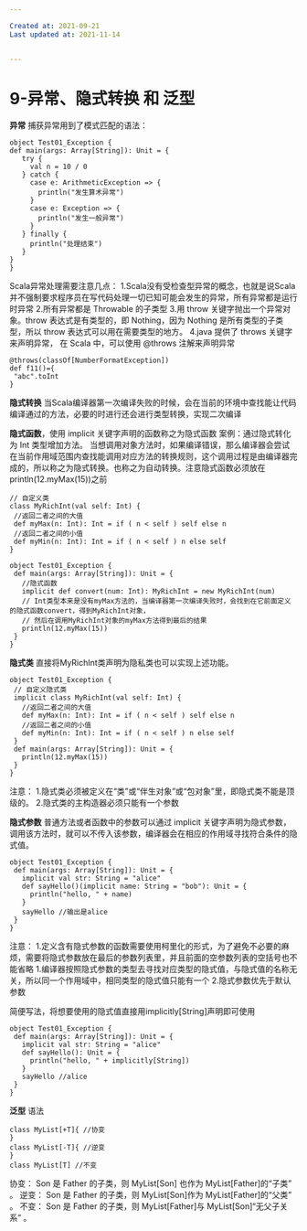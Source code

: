 ```yaml
---

Created at: 2021-09-21
Last updated at: 2021-11-14


---
```


# 9-异常、隐式转换 和 泛型


**异常**
捕获异常用到了模式匹配的语法：
```
object Test01_Exception {
def main(args: Array[String]): Unit = {
   try {
     val n = 10 / 0
   } catch {
     case e: ArithmeticException => {
       println("发生算术异常")
     }
     case e: Exception => {
       println("发生一般异常")
     }
   } finally {
     println("处理结束")
   }
}
}
```
Scala异常处理需要注意几点：
1.Scala没有受检查型异常的概念，也就是说Scala并不强制要求程序员在写代码处理一切已知可能会发生的异常，所有异常都是运行时异常
2.所有异常都是 Throwable 的子类型
3.用 throw 关键字抛出一个异常对象。throw 表达式是有类型的，即 Nothing，因为 Nothing 是所有类型的子类型，所以 throw 表达式可以用在需要类型的地方。
4.java 提供了 throws 关键字来声明异常， 在 Scala 中，可以使用 @throws 注解来声明异常
```
@throws(classOf[NumberFormatException])
def f11()={
 "abc".toInt
}
```

**隐式转换**
当Scala编译器第一次编译失败的时候，会在当前的环境中查找能让代码编译通过的方法，必要的时进行还会进行类型转换，实现二次编译

**隐式函数**，使用 implicit 关键字声明的函数称之为隐式函数
案例：通过隐式转化为 Int 类型增加方法。
当想调用对象方法时，如果编译错误，那么编译器会尝试在当前作用域范围内查找能调用对应方法的转换规则，这个调用过程是由编译器完成的，所以称之为隐式转换。也称之为自动转换。注意隐式函数必须放在println(12.myMax(15))之前
```
// 自定义类
class MyRichInt(val self: Int) {
 //返回二者之间的大值
 def myMax(n: Int): Int = if ( n < self ) self else n
 //返回二者之间的小值
 def myMin(n: Int): Int = if ( n < self ) n else self
}

object Test01_Exception {
 def main(args: Array[String]): Unit = {
   //隐式函数
   implicit def convert(num: Int): MyRichInt = new MyRichInt(num)
   // Int类型本来是没有myMax方法的，当编译器第一次编译失败时，会找到在它前面定义的隐式函数convert，得到MyRichInt对象，
   // 然后在调用MyRichInt对象的myMax方法得到最后的结果
   println(12.myMax(15))
 }
}
```

**隐式类**
直接将MyRichInt类声明为隐私类也可以实现上述功能。
```
object Test01_Exception {
 // 自定义隐式类
 implicit class MyRichInt(val self: Int) {
   //返回二者之间的大值
   def myMax(n: Int): Int = if ( n < self ) self else n
   //返回二者之间的小值
   def myMin(n: Int): Int = if ( n < self ) n else self
 }
 def main(args: Array[String]): Unit = {
   println(12.myMax(15))
 }
}
```
注意：
1.隐式类必须被定义在“类”或“伴生对象”或“包对象”里，即隐式类不能是顶级的。
2.隐式类的主构造器必须只能有一个参数

**隐式参数**
普通方法或者函数中的参数可以通过 implicit 关键字声明为隐式参数，调用该方法时，就可以不传入该参数，编译器会在相应的作用域寻找符合条件的隐式值。
```
object Test01_Exception {
 def main(args: Array[String]): Unit = {
   implicit val str: String = "alice"
   def sayHello()(implicit name: String = "bob"): Unit = {
     println("hello, " + name)
   }
   sayHello //输出是alice
 }
}
```
注意：
1.定义含有隐式参数的函数需要使用柯里化的形式，为了避免不必要的麻烦，需要将隐式参数放在最后的参数列表里，并且前面的空参数列表的空括号也不能省略
1.编译器按照隐式参数的类型去寻找对应类型的隐式值，与隐式值的名称无关，所以同一个作用域中，相同类型的隐式值只能有一个
2.隐式参数优先于默认参数

简便写法，将想要使用的隐式值直接用implicitly\[String\]声明即可使用
```
object Test01_Exception {
 def main(args: Array[String]): Unit = {
   implicit val str: String = "alice"
   def sayHello(): Unit = {
     println("hello, " + implicitly[String])
   }
   sayHello //alice
 }
}
```

**泛型**
语法
```
class MyList[+T]{ //协变
}
class MyList[-T]{ //逆变
}
class MyList[T] //不变
```

协变： Son 是 Father 的子类，则 MyList\[Son\] 也作为 MyList\[Father\]的“子类” 。
逆变： Son 是 Father 的子类，则 MyList\[Son\]作为 MyList\[Father\]的“父类” 。
不变： Son 是 Father 的子类，则 MyList\[Father\]与 MyList\[Son\]“无父子关系” 。

